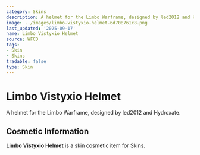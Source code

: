 ```yaml
---
category: Skins
description: A helmet for the Limbo Warframe, designed by led2012 and Hydroxate.
image: ../images/limbo-vistyxio-helmet-6d708761c8.png
last_updated: '2025-09-17'
name: Limbo Vistyxio Helmet
source: WFCD
tags:
- Skin
- Skins
tradable: false
type: Skin
---
```


# Limbo Vistyxio Helmet

A helmet for the Limbo Warframe, designed by led2012 and Hydroxate.

## Cosmetic Information

**Limbo Vistyxio Helmet** is a skin cosmetic item for Skins.


